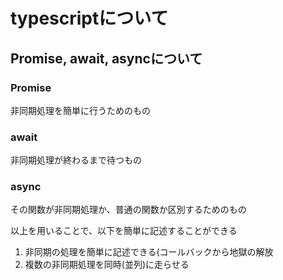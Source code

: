 # typescriptについて

## Promise, await, asyncについて
### Promise
非同期処理を簡単に行うためのもの

### await
非同期処理が終わるまで待つもの

### async
その関数が非同期処理か、普通の関数か区別するためのもの

以上を用いることで、以下を簡単に記述することができる
1. 非同期の処理を簡単に記述できる(コールバックから地獄の解放
2. 複数の非同期処理を同時(並列)に走らせる

